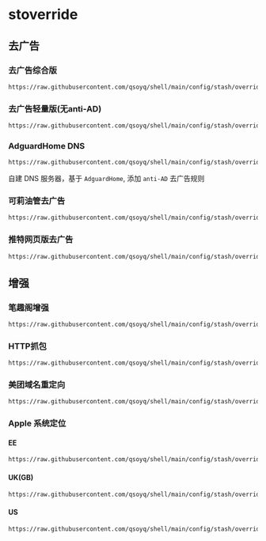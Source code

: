# stoverride

## 去广告

### 去广告综合版

```txt
https://raw.githubusercontent.com/qsoyq/shell/main/config/stash/override/FuckLaunchScreen.stoverride
```

### 去广告轻量版(无anti-AD)

```txt
https://raw.githubusercontent.com/qsoyq/shell/main/config/stash/override/ad/slim.stoverride
```

### AdguardHome DNS

```txt
https://raw.githubusercontent.com/qsoyq/shell/main/config/stash/override/dns.stoverride
```

自建 DNS 服务器，基于 `AdguardHome`, 添加 `anti-AD` 去广告规则

### 可莉油管去广告

```txt
https://raw.githubusercontent.com/qsoyq/shell/main/config/stash/override/ad/youtube-remove-ads.stoverride
```

### 推特网页版去广告

```txt
https://raw.githubusercontent.com/qsoyq/shell/main/config/stash/override/ad/twitter.stoverride
```

## 增强

### 笔趣阁增强

```txt
https://raw.githubusercontent.com/qsoyq/shell/main/config/stash/override/bq/bq.enhance.stoverride
```

### HTTP抓包

```txt
https://raw.githubusercontent.com/qsoyq/shell/main/config/stash/override/debug/http-capture.stoverride
```

### 美团域名重定向

```txt
https://raw.githubusercontent.com/qsoyq/shell/main/config/stash/override/meituan/redirect.stoverride
```

### Apple 系统定位

#### EE

```txt
https://raw.githubusercontent.com/qsoyq/shell/main/config/stash/override/location/ee.stoverride
```

#### UK(GB)

```txt
https://raw.githubusercontent.com/qsoyq/shell/main/config/stash/override/location/uk.stoverride
```

#### US

```txt
https://raw.githubusercontent.com/qsoyq/shell/main/config/stash/override/location/us.stoverride
```
